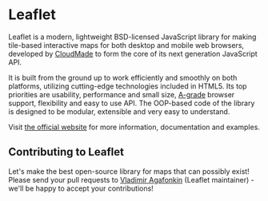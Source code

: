 Leaflet
=======
Leaflet is a modern, lightweight BSD-licensed JavaScript library for making tile-based interactive maps for both desktop and mobile web browsers, developed by [CloudMade](http://cloudmade.com) to form the core of its next generation JavaScript API.

It is built from the ground up to work efficiently and smoothly on both platforms, utilizing cutting-edge technologies included in HTML5. Its top priorities are usability, performance and small size, [A-grade](http://developer.yahoo.com/yui/articles/gbs/) browser support, flexibility and easy to use API. The OOP-based code of the library is designed to be modular, extensible and very easy to understand.

Visit [the official website](http://cloudmade.github.com/Leaflet) for more information, documentation and examples.

## Contributing to Leaflet
Let's make the best open-source library for maps that can possibly exist! Please send your pull requests to [Vladimir Agafonkin](http://github.com/mourner) (Leaflet maintainer) - we'll be happy to accept your contributions!